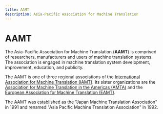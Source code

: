 ```yaml
---
title: AAMT
description: Asia-Pacific Association for Machine Translation
---
```


# AAMT

The Asia-Pacific Association for Machine Translation (**AAMT**) is comprised of researchers, manufacturers and users of machine translation systems. The association is engaged in machine translation system development, improvement, education, and publicity.

The AAMT is one of three regional associations of the [International Association for Machine Translation \(IAMT\)](organizations/iamt.md). Its sister organizations are the [Association for Machine Translation in the Americas \(AMTA\)](organizations/amta.md) and the [European Association for Machine Translation \(EAMT\)](organization/eamt.md).

The AAMT was established as the "Japan Machine Translation Association" in 1991 and renamed "Asia Pacific Machine Translation Association" in 1992.

